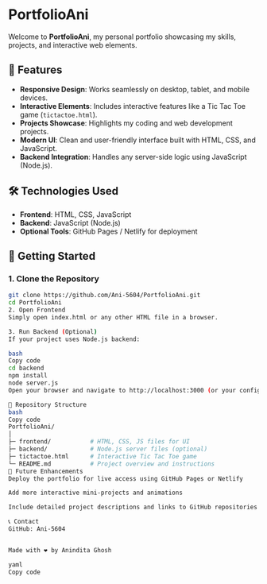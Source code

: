 # PortfolioAni

Welcome to **PortfolioAni**, my personal portfolio showcasing my skills, projects, and interactive web elements.

## 🌟 Features

- **Responsive Design**: Works seamlessly on desktop, tablet, and mobile devices.
- **Interactive Elements**: Includes interactive features like a Tic Tac Toe game (`tictactoe.html`).
- **Projects Showcase**: Highlights my coding and web development projects.
- **Modern UI**: Clean and user-friendly interface built with HTML, CSS, and JavaScript.
- **Backend Integration**: Handles any server-side logic using JavaScript (Node.js).

## 🛠️ Technologies Used

- **Frontend**: HTML, CSS, JavaScript
- **Backend**: JavaScript (Node.js)
- **Optional Tools**: GitHub Pages / Netlify for deployment

## 🚀 Getting Started

### 1. Clone the Repository

```bash
git clone https://github.com/Ani-5604/PortfolioAni.git
cd PortfolioAni
2. Open Frontend
Simply open index.html or any other HTML file in a browser.

3. Run Backend (Optional)
If your project uses Node.js backend:

bash
Copy code
cd backend
npm install
node server.js
Open your browser and navigate to http://localhost:3000 (or your configured port).

📁 Repository Structure
bash
Copy code
PortfolioAni/
│
├─ frontend/           # HTML, CSS, JS files for UI
├─ backend/            # Node.js server files (optional)
├─ tictactoe.html      # Interactive Tic Tac Toe game
└─ README.md           # Project overview and instructions
📌 Future Enhancements
Deploy the portfolio for live access using GitHub Pages or Netlify

Add more interactive mini-projects and animations

Include detailed project descriptions and links to GitHub repositories

📞 Contact
GitHub: Ani-5604


Made with ❤️ by Anindita Ghosh

yaml
Copy code
